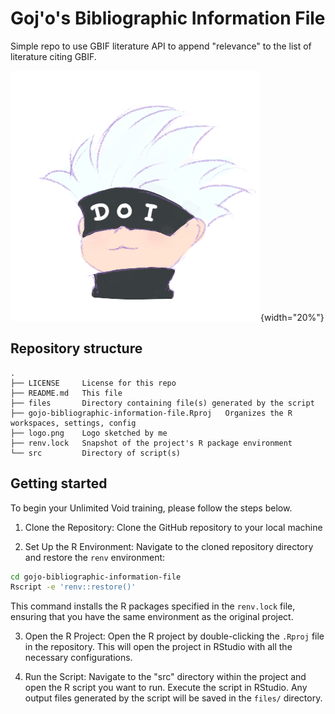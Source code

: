 # Goj'o's Bibliographic Information File

Simple repo to use GBIF literature API to append "relevance" to the list of literature citing GBIF.

![Gojo wearing an eye mask with Dazzingly Original Ideas (DOI).](/logo.png){width="20%"}

## Repository structure

```         
.
├── LICENSE     License for this repo
├── README.md   This file
├── files       Directory containing file(s) generated by the script
├── gojo-bibliographic-information-file.Rproj   Organizes the R workspaces, settings, config
├── logo.png    Logo sketched by me
├── renv.lock   Snapshot of the project's R package environment
└── src         Directory of script(s)
```

## Getting started

To begin your Unlimited Void training, please follow the steps below.

1.  Clone the Repository: Clone the GitHub repository to your local machine

2.  Set Up the R Environment: Navigate to the cloned repository directory and restore the `renv` environment:

``` bash
cd gojo-bibliographic-information-file
Rscript -e 'renv::restore()'
```

This command installs the R packages specified in the `renv.lock` file, ensuring that you have the same environment as the original project.

3.  Open the R Project: Open the R project by double-clicking the `.Rproj` file in the repository. This will open the project in RStudio with all the necessary configurations.

4.  Run the Script: Navigate to the "src" directory within the project and open the R script you want to run. Execute the script in RStudio. Any output files generated by the script will be saved in the `files/` directory.
